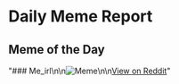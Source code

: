 # Daily Meme Report

## Meme of the Day
"### Me_irl\n\n![Meme](https://i.redd.it/dqbsg6ym9khd1.png)\n\n[View on Reddit](https://redd.it/1enq2s8)"
